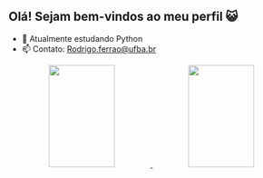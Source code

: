 ## Olá! Sejam bem-vindos ao meu perfil 😺

- 🌱 Atualmente estudando Python
- 📫 Contato: Rodrigo.ferrao@ufba.br


<div align="center">
  <a href="https://github.com/RodrigoFerrao">
     <img width="48%" 
img height="180em" width="400em" src="https://github-readme-stats.vercel.app/api?username=RodrigoFerrao&show_icons=true&theme=merko&include_all_commits=true&count_private=true"/>
  <img width="48%" img height="180em" width="400em" src="https://github-readme-stats.vercel.app/api/top-langs/?username=RodrigoFerrao&langs_count=7&theme=merko"/>
</div>

